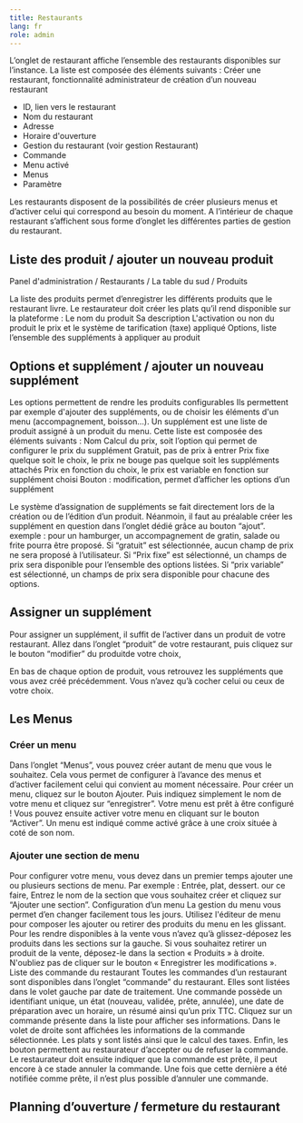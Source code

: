 ```yaml
---
title: Restaurants
lang: fr
role: admin
---
```


L’onglet de restaurant affiche l’ensemble des restaurants disponibles sur l’instance. La liste est composée des éléments suivants :
Créer une restaurant, fonctionnalité administrateur de création d’un nouveau restaurant
- ID, lien vers le restaurant
- Nom du restaurant
- Adresse
- Horaire d'ouverture
- Gestion du restaurant (voir gestion Restaurant)
- Commande
- Menu activé
- Menus
- Paramètre

Les restaurants disposent de la possibilités de créer plusieurs menus et d’activer celui qui correspond au besoin du moment. A l’intérieur de chaque restaurant s’affichent sous forme d’onglet les différentes parties de gestion du restaurant.

## Liste des produit / ajouter un nouveau produit

Panel d'administration / Restaurants / La table du sud / Produits

La liste des produits permet d’enregistrer les différents produits que le restaurant livre. Le restaurateur doit créer les plats qu’il rend disponible sur la plateforme :
Le nom du produit
Sa description
L'activation ou non du produit
le prix et le système de tarification (taxe) appliqué
Options, liste l’ensemble des suppléments à appliquer au produit

## Options et supplément / ajouter un nouveau supplément

 Les options permettent de rendre les produits configurables Ils permettent par exemple d'ajouter des suppléments, ou de choisir les éléments d'un menu (accompagnement, boisson…). Un supplément est une liste de produit assigné à un produit du menu. Cette liste est composée des éléments suivants :
Nom
Calcul du prix, soit l’option qui permet de configurer le prix du supplément
Gratuit, pas de prix à entrer
Prix fixe quelque soit le choix, le prix ne bouge pas quelque soit les suppléments attachés
Prix en fonction du choix, le prix est variable en fonction sur supplément choisi
Bouton : modification, permet d’afficher les options d’un supplément

Le système d’assignation de suppléments se fait directement lors de la création ou de l’édition d’un produit. Néanmoin, il faut au préalable créer les supplément en question dans l’onglet dédié grâce au bouton “ajout”.
exemple : pour un hamburger, un accompagnement de gratin, salade ou frite pourra être proposé. Si “gratuit” est sélectionnée, aucun champ de prix ne sera proposé à l’utilisateur. Si “Prix fixe” est sélectionné, un champs de prix sera disponible pour l’ensemble des options listées. Si “prix variable” est sélectionné, un champs de prix sera disponible pour chacune des options.

## Assigner un supplément

Pour assigner un supplément, il suffit de l’activer dans un produit de votre restaurant. Allez dans l’onglet “produit” de votre restaurant, puis cliquez sur le bouton “modifier” du produitde votre choix,

En bas de chaque option de produit, vous retrouvez les suppléments que vous avez créé précédemment. Vous n’avez qu’à cocher celui ou ceux de votre choix.

## Les Menus

### Créer un menu

Dans l’onglet “Menus”, vous pouvez créer autant de menu que vous le souhaitez. Cela vous permet de configurer à l’avance des menus et d’activer facilement celui qui convient  au moment nécessaire.
Pour créer un menu, cliquez sur le bouton Ajouter. Puis indiquez simplement le nom de votre menu et cliquez sur “enregistrer”. Votre menu est prêt à être configuré !
Vous pouvez ensuite activer votre menu en cliquant sur le bouton “Activer”. Un menu est indiqué comme activé grâce à une croix située à coté de son nom.

### Ajouter une section de menu

Pour configurer votre menu, vous devez dans un premier temps ajouter une ou plusieurs sections de menu. Par exemple : Entrée, plat, dessert. our ce faire, Entrez le nom de la section que vous souhaitez créer et cliquez sur “Ajouter une section”.
Configuration d’un menu
La gestion du menu vous permet d’en changer facilement tous les jours. Utilisez l'éditeur de menu pour composer les ajouter ou retirer des produits du menu en les glissant. Pour les rendre disponibles à la vente vous n’avez qu’à glissez-déposez les produits dans les sections sur la gauche. Si vous souhaitez retirer un produit de la vente, déposez-le dans la section « Produits » à droite.
N'oubliez pas de cliquer sur le bouton « Enregistrer les modifications ».
Liste des commande du restaurant
Toutes les commandes d’un restaurant sont disponibles dans l’onglet “commande” du restaurant. Elles sont listées dans le volet gauche par date de traitement. Une commande possède un identifiant unique, un état (nouveau, validée, prête, annulée), une date de préparation avec un horaire, un résumé ainsi qu’un prix TTC. Cliquez sur un commande présente dans la liste pour afficher ses informations.
Dans le volet de droite sont affichées les informations de la commande sélectionnée. Les plats y sont listés ainsi que le calcul des taxes. Enfin, les bouton permettent au restaurateur d’accepter ou de refuser la commande. Le restaurateur doit ensuite indiquer que la commande est prête, il peut encore à ce stade annuler la commande. Une fois que cette dernière a été notifiée comme prête, il n’est plus possible d’annuler une commande.

## Planning d’ouverture / fermeture du restaurant
